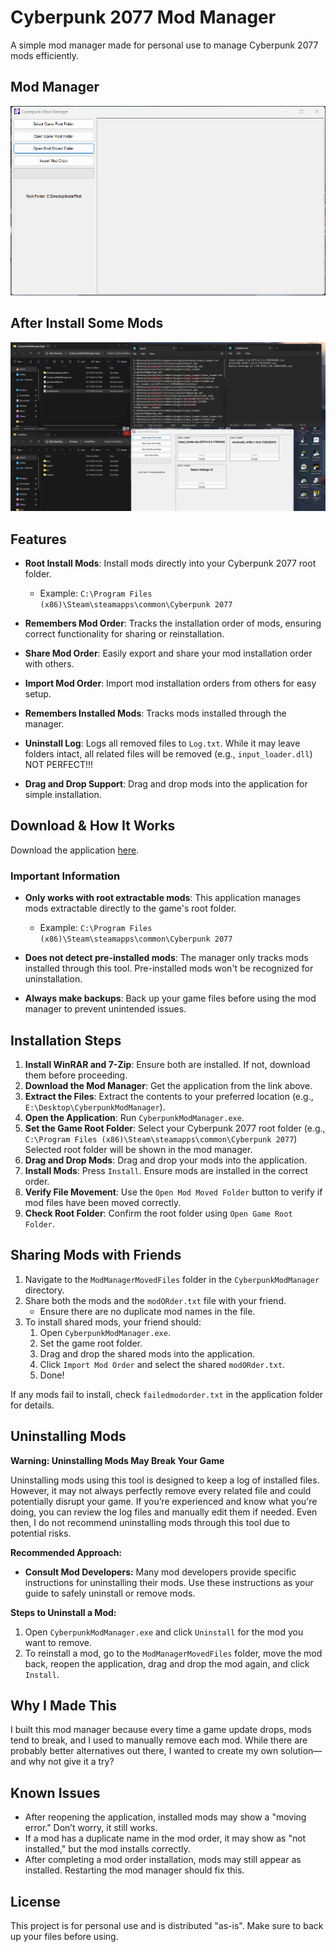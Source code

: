 # Cyberpunk 2077 Mod Manager

A simple mod manager made for personal use to manage Cyberpunk 2077 mods efficiently.

## Mod Manager

![Mod Manager](Assets/CMM.png)

## After Install Some Mods

![Mod Manager After Install Some Mods](Assets/After%20Installing%20some%20mods.png)

## Features

- **Root Install Mods**: Install mods directly into your Cyberpunk 2077 root folder.
  - Example: `C:\Program Files (x86)\Steam\steamapps\common\Cyberpunk 2077`
  
- **Remembers Mod Order**: Tracks the installation order of mods, ensuring correct functionality for sharing or reinstallation.
  
- **Share Mod Order**: Easily export and share your mod installation order with others.

- **Import Mod Order**: Import mod installation orders from others for easy setup.

- **Remembers Installed Mods**: Tracks mods installed through the manager.

- **Uninstall Log**: Logs all removed files to `Log.txt`. While it may leave folders intact, all related files will be removed (e.g., `input_loader.dll`) NOT PERFECT!!!

- **Drag and Drop Support**: Drag and drop mods into the application for simple installation.

## Download & How It Works

Download the application [here](https://drive.google.com/drive/folders/1Dkg-b74nzwPhBlVNKKUN9NCdZIEuocwb?usp=sharing).

### Important Information

- **Only works with root extractable mods**: This application manages mods extractable directly to the game's root folder.
  - Example: `C:\Program Files (x86)\Steam\steamapps\common\Cyberpunk 2077`
  
- **Does not detect pre-installed mods**: The manager only tracks mods installed through this tool. Pre-installed mods won't be recognized for uninstallation.

- **Always make backups**: Back up your game files before using the mod manager to prevent unintended issues.

## Installation Steps

1. **Install WinRAR and 7-Zip**: Ensure both are installed. If not, download them before proceeding.
2. **Download the Mod Manager**: Get the application from the link above.
3. **Extract the Files**: Extract the contents to your preferred location (e.g., `E:\Desktop\CyberpunkModManager`).
4. **Open the Application**: Run `CyberpunkModManager.exe`.
5. **Set the Game Root Folder**: Select your Cyberpunk 2077 root folder (e.g., `C:\Program Files (x86)\Steam\steamapps\common\Cyberpunk 2077`) Selected root folder will be shown in the mod manager.
6. **Drag and Drop Mods**: Drag and drop your mods into the application.
7. **Install Mods**: Press `Install`. Ensure mods are installed in the correct order.
8. **Verify File Movement**: Use the `Open Mod Moved Folder` button to verify if mod files have been moved correctly.
9. **Check Root Folder**: Confirm the root folder using `Open Game Root Folder`.

## Sharing Mods with Friends

1. Navigate to the `ModManagerMovedFiles` folder in the `CyberpunkModManager` directory.
2. Share both the mods and the `modORder.txt` file with your friend.
   - Ensure there are no duplicate mod names in the file.
3. To install shared mods, your friend should:
   1. Open `CyberpunkModManager.exe`.
   2. Set the game root folder.
   3. Drag and drop the shared mods into the application.
   4. Click `Import Mod Order` and select the shared `modORder.txt`.
   5. Done!

If any mods fail to install, check `failedmodorder.txt` in the application folder for details.

## Uninstalling Mods

**Warning: Uninstalling Mods May Break Your Game**

Uninstalling mods using this tool is designed to keep a log of installed files. However, it may not always perfectly remove every related file and could potentially disrupt your game. If you’re experienced and know what you're doing, you can review the log files and manually edit them if needed. Even then, I do not recommend uninstalling mods through this tool due to potential risks.

**Recommended Approach:**

- **Consult Mod Developers:** Many mod developers provide specific instructions for uninstalling their mods. Use these instructions as your guide to safely uninstall or remove mods.

**Steps to Uninstall a Mod:**

1. Open `CyberpunkModManager.exe` and click `Uninstall` for the mod you want to remove.
2. To reinstall a mod, go to the `ModManagerMovedFiles` folder, move the mod back, reopen the application, drag and drop the mod again, and click `Install`.

## Why I Made This

I built this mod manager because every time a game update drops, mods tend to break, and I used to manually remove each mod. While there are probably better alternatives out there, I wanted to create my own solution—and why not give it a try?

## Known Issues

- After reopening the application, installed mods may show a "moving error." Don’t worry, it still works.
- If a mod has a duplicate name in the mod order, it may show as "not installed," but the mod installs correctly.
- After completing a mod order installation, mods may still appear as installed. Restarting the mod manager should fix this.


## License

This project is for personal use and is distributed "as-is". Make sure to back up your files before using.
